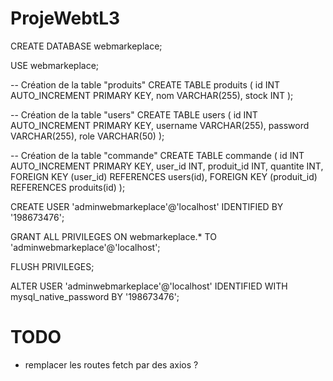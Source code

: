 # ProjeWebtL3

CREATE DATABASE webmarkeplace;

USE webmarkeplace;

-- Création de la table "produits"
CREATE TABLE produits (
    id INT AUTO_INCREMENT PRIMARY KEY,
    nom VARCHAR(255),
    stock INT
);

-- Création de la table "users"
CREATE TABLE users (
    id INT AUTO_INCREMENT PRIMARY KEY,
    username VARCHAR(255),
    password VARCHAR(255),
    role VARCHAR(50)
);

-- Création de la table "commande"
CREATE TABLE commande (
    id INT AUTO_INCREMENT PRIMARY KEY,
    user_id INT,
    produit_id INT,
    quantite INT,
    FOREIGN KEY (user_id) REFERENCES users(id),
    FOREIGN KEY (produit_id) REFERENCES produits(id)
);


CREATE USER 'adminwebmarkeplace'@'localhost' IDENTIFIED BY '198673476';

GRANT ALL PRIVILEGES ON webmarkeplace.* TO 'adminwebmarkeplace'@'localhost';

FLUSH PRIVILEGES;


ALTER USER 'adminwebmarkeplace'@'localhost' IDENTIFIED WITH mysql_native_password BY '198673476';


# TODO 
- remplacer les routes fetch par des axios ?